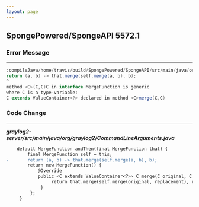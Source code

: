 ```yaml
---
layout: page
---
```

## SpongePowered/SpongeAPI 5572.1

### Error Message

---------------------

```java
:compileJava/home/travis/build/SpongePowered/SpongeAPI/src/main/java/org/spongepowered/api/data/merge/MergeFunction.java:93: error: incompatible types: invalid functional descriptor for lambda expression 
return (a, b) -> that.merge(self.merge(a, b), b); 
^ 
method <C>(C,C)C in interface MergeFunction is generic 
where C is a type-variable: 
C extends ValueContainer<?> declared in method <C>merge(C,C) 
```

### Code Change

---------------------

***graylog2-server/src/main/java/org/graylog2/CommandLineArguments.java***

```diff
    default MergeFunction andThen(final MergeFunction that) {
        final MergeFunction self = this;
-       return (a, b) -> that.merge(self.merge(a, b), b);
        return new MergeFunction() {
            @Override
            public <C extends ValueContainer<?>> C merge(C original, C replacement) {
                 return that.merge(self.merge(original, replacement), replacement);
             }
         };
     }
```